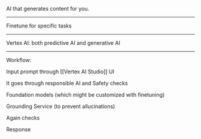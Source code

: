 
AI that generates content for you.

---

Finetune for specific tasks

---

Vertex AI: both predictive AI and generative AI

---

Workflow:

Input prompt through [[Vertex AI Studio]] UI

It goes through responsible AI and Safety checks

Foundation models (which might be customized with finetuning)

Grounding Service (to prevent allucinations)

Again checks 

Response
